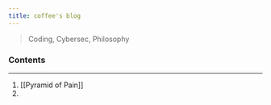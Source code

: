 ```yaml
---
title: coffee's blog
---
```

> Coding, Cybersec, Philosophy


### Contents
****

1. [[Pyramid of Pain]]
2. 